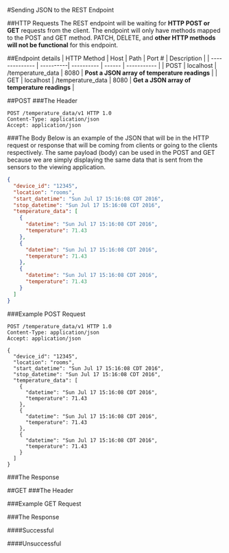 #Sending JSON to the REST Endpoint

##HTTP Requests
The REST endpoint will be waiting for **HTTP POST or GET** requests from the client. The endpoint will only have methods mapped to the POST and GET method. PATCH, DELETE, and **other HTTP methods will not be functional** for this endpoint.

##Endpoint details
| HTTP Method    | Host      | Path              | Port # | Description |
| -------------- | ----------| ----------        | ------ | ----------- |
| POST           | localhost | /temperature_data | 8080   | **Post a JSON array of temperature readings** |
| GET            | localhost | /temperature_data | 8080   | **Get a JSON array of temperature readings** |

##POST
###The Header
``` http
POST /temperature_data/v1 HTTP 1.0
Content-Type: application/json
Accept: application/json
```

###The Body
Below is an example of the JSON that will be in the HTTP request or response that will be coming from clients or going to the clients respectively. The same payload (body) can be used in the POST and GET because we are simply displaying the same data that is sent from the sensors to the viewing application.

``` json
{
  "device_id": "12345",
  "location": "rooms",
  "start_datetime": "Sun Jul 17 15:16:08 CDT 2016",
  "stop_datetime": "Sun Jul 17 15:16:08 CDT 2016",
  "temperature_data": [
    {
      "datetime": "Sun Jul 17 15:16:08 CDT 2016",
      "temperature": 71.43
    },
    {
      "datetime": "Sun Jul 17 15:16:08 CDT 2016",
      "temperature": 71.43
    },
    {
      "datetime": "Sun Jul 17 15:16:08 CDT 2016",
      "temperature": 71.43
    }
  ]
}
```

###Example POST Request
```http
POST /temperature_data/v1 HTTP 1.0
Content-Type: application/json
Accept: application/json

{
  "device_id": "12345",
  "location": "rooms",
  "start_datetime": "Sun Jul 17 15:16:08 CDT 2016",
  "stop_datetime": "Sun Jul 17 15:16:08 CDT 2016",
  "temperature_data": [
    {
      "datetime": "Sun Jul 17 15:16:08 CDT 2016",
      "temperature": 71.43
    },
    {
      "datetime": "Sun Jul 17 15:16:08 CDT 2016",
      "temperature": 71.43
    },
    {
      "datetime": "Sun Jul 17 15:16:08 CDT 2016",
      "temperature": 71.43
    }
  ]
}
```

###The Response

##GET
###The Header

###Example GET Request

###The Response

####Successful

####Unsuccessful


